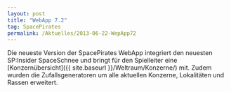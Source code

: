 ```yaml
---
layout: post
title: "WebApp 7.2"
tag: SpacePirates
permalink: /Aktuelles/2013-06-22-WepApp72
---
```


Die neueste Version der SpacePirates WebApp integriert den neuesten SP:Insider SpaceSchnee und bringt für den Spielleiter eine [Konzernübersicht]({{ site.baseurl }}/Weltraum/Konzerne/) mit. Zudem wurden die Zufallsgeneratoren um alle aktuellen Konzerne, Lokalitäten und Rassen erweitert.
